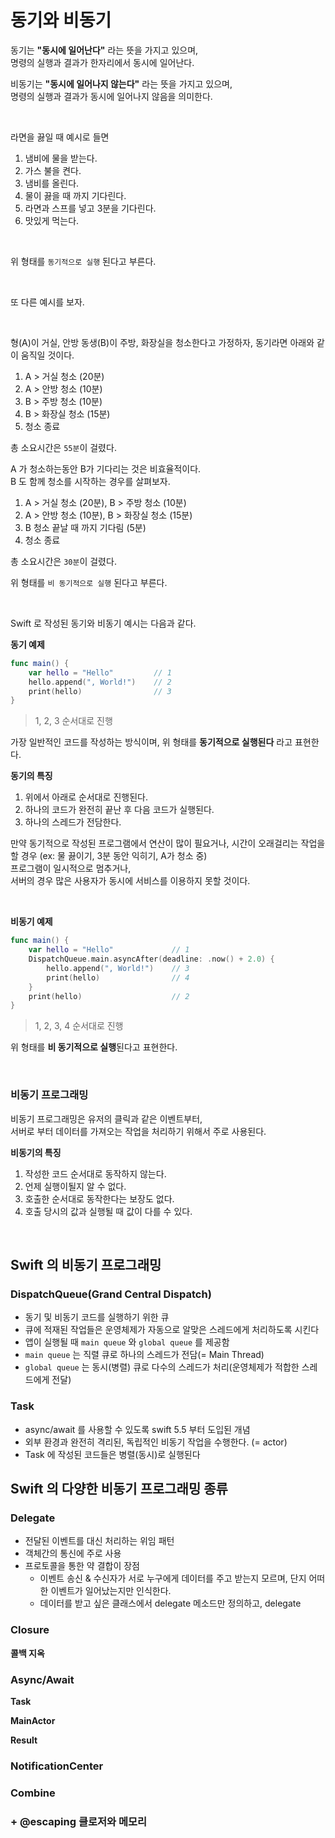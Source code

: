 # 동기와 비동기

동기는 **"동시에 일어난다"** 라는 뜻을 가지고 있으며,   
명령의 실행과 결과가 한자리에서 동시에 일어난다.

비동기는 **"동시에 일어나지 않는다"** 라는 뜻을 가지고 있으며,  
명령의 실행과 결과가 동시에 일어나지 않음을 의미한다.

<br>

라면을 끓일 때 예시로 들면
1. 냄비에 물을 받는다.
2. 가스 불을 켠다.
3. 냄비를 올린다.
4. 물이 끓을 때 까지 기다린다.
5. 라면과 스프를 넣고 3분을 기다린다.
6. 맛있게 먹는다.

<br>

위 형태를 `동기적으로 실행` 된다고 부른다.

<br>

또 다른 예시를 보자.

<br>

형(A)이 거실, 안방 동생(B)이 주방, 화장실을 청소한다고 가정하자, 동기라면 아래와 같이 움직일 것이다.

1. A > 거실 청소 (20분)
2. A > 안방 청소 (10분)
3. B > 주방 청소 (10분)
4. B > 화장실 청소 (15분)
5. 청소 종료

총 소요시간은 `55분`이 걸렸다.

A 가 청소하는동안 B가 기다리는 것은 비효율적이다.  
B 도 함께 청소를 시작하는 경우를 살펴보자.

1. A > 거실 청소 (20분), B > 주방 청소 (10분)
2. A > 안방 청소 (10분), B > 화장실 청소 (15분)
3. B 청소 끝날 때 까지 기다림 (5분)
4. 청소 종료

총 소요시간은 `30분`이 걸렸다.

위 형태를 `비 동기적으로 실행` 된다고 부른다.

<br>

Swift 로 작성된 동기와 비동기 예시는 다음과 같다.

**동기 예제**
```swift
func main() {
    var hello = "Hello"         // 1
    hello.append(", World!")    // 2
    print(hello)                // 3
}
```
> 1, 2, 3 순서대로 진행

가장 일반적인 코드를 작성하는 방식이며, 위 형태를 **동기적으로 실행된다** 라고 표현한다.

**동기의 특징**
1. 위에서 아래로 순서대로 진행된다.
2. 하나의 코드가 완전히 끝난 후 다음 코드가 실행된다.
3. 하나의 스레드가 전담한다.

만약 동기적으로 작성된 프로그램에서 연산이 많이 필요거나, 시간이 오래걸리는 작업을 할 경우
  (ex: 물 끓이기, 3분 동안 익히기, A가 청소 중)  
프로그램이 일시적으로 멈추거나,  
서버의 경우 많은 사용자가 동시에 서비스를 이용하지 못할 것이다.

<br>

**비동기 예제**
```swift
func main() {
    var hello = "Hello"             // 1
    DispatchQueue.main.asyncAfter(deadline: .now() + 2.0) {
        hello.append(", World!")    // 3
        print(hello)                // 4
    }
    print(hello)                    // 2
}
```

> 1, 2, 3, 4 순서대로 진행
 
위 형태를 **비 동기적으로 실행**된다고 표현한다.

<br>

### 비동기 프로그래밍
비동기 프로그래밍은 유저의 클릭과 같은 이벤트부터,  
서버로 부터 데이터를 가져오는 작업을 처리하기 위해서 주로 사용된다.

**비동기의 특징**
1. 작성한 코드 순서대로 동작하지 않는다.
2. 언제 실행이될지 알 수 없다.
3. 호출한 순서대로 동작한다는 보장도 없다.
4. 호출 당시의 값과 실행될 때 값이 다를 수 있다.

<br>

## Swift 의 비동기 프로그래밍

### DispatchQueue(Grand Central Dispatch)
- 동기 및 비동기 코드를 실행하기 위한 큐
- 큐에 적재된 작업들은 운영체제가 자동으로 알맞은 스레드에게 처리하도록 시킨다
- 앱이 실행될 때 `main queue` 와 `global queue` 를 제공함
- `main queue` 는 직렬 큐로 하나의 스레드가 전담(= Main Thread)
- `global queue` 는 동시(병렬) 큐로 다수의 스레드가 처리(운영체제가 적합한 스레드에게 전달)

### Task
- async/await 를 사용할 수 있도록 swift 5.5 부터 도입된 개념
- 외부 환경과 완전히 격리된, 독립적인 비동기 작업을 수행한다. (= actor)
- Task 에 작성된 코드들은 병렬(동시)로 실행된다

## Swift 의 다양한 비동기 프로그래밍 종류


### Delegate
- 전달된 이벤트를 대신 처리하는 위임 패턴
- 객체간의 통신에 주로 사용
- 프로토콜을 통한 약 결합이 장점
    - 이벤트 송신 & 수신자가 서로 누구에게 데이터를 주고 받는지 모르며, 단지 어떠한 이벤트가 일어났는지만 인식한다.
    - 데이터를 받고 싶은 클래스에서 delegate 메소드만 정의하고, delegate

### Closure


**콜백 지옥**



### Async/Await

**Task**

**MainActor**

**Result**

### NotificationCenter

### Combine


### + @escaping 클로저와 메모리
